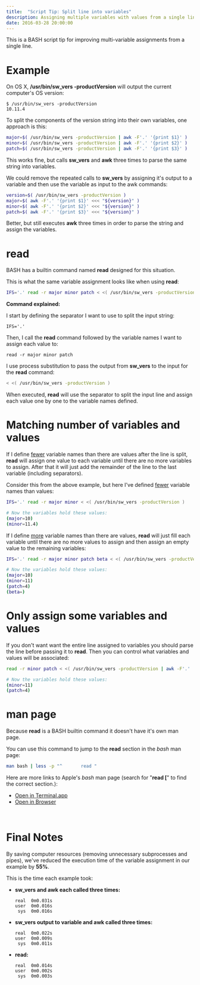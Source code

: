```yaml
---
title:  "Script Tip: Split line into variables"
description: Assigning multiple variables with values from a single line
date: 2016-03-28 20:00:00
---
```


This is a BASH script tip for improving multi-variable assignments from a single line.

# Example

On OS X, **/usr/bin/sw_vers -productVersion** will output the current computer's OS version:

```
$ /usr/bin/sw_vers -productVersion
10.11.4
```
To split the components of the version string into their own variables, one approach is this:

```bash
major=$( /usr/bin/sw_vers -productVersion | awk -F'.' '{print $1}' )
minor=$( /usr/bin/sw_vers -productVersion | awk -F'.' '{print $2}' )
patch=$( /usr/bin/sw_vers -productVersion | awk -F'.' '{print $3}' )
```

This works fine, but calls **sw_vers** and **awk** three times to parse the same string into variables.

We could remove the repeated calls to **sw_vers** by assigning it's output to a variable and then use the variable as input to the awk commands:

```bash
version=$( /usr/bin/sw_vers -productVersion )
major=$( awk -F'.' '{print $1}' <<< "${version}" )
minor=$( awk -F'.' '{print $2}' <<< "${version}" )
patch=$( awk -F'.' '{print $3}' <<< "${version}" )
```

Better, but still executes **awk** three times in order to parse the string and assign the variables.

# read

BASH has a builtin command named **read** designed for this situation.

This is what the same variable assignment looks like when using **read**:

```bash
IFS='.' read -r major minor patch < <( /usr/bin/sw_vers -productVersion )
```

**Command explained:**

I start by defining the separator I want to use to split the input string:

```
IFS='.'
```

Then, I call the **read** command followed by the variable names I want to assign each value to: 

```
read -r major minor patch
```

I use process substitution to pass the output from **sw_vers** to the input for the **read** command:

```bash
< <( /usr/bin/sw_vers -productVersion )
```

When executed, **read** will use the separator to split the input line and assign each value one by one to the variable names defined.

# Matching number of variables and values

If I define <u>fewer</u> variable names than there are values after the line is split, **read** will assign one value to each variable until there are no more variables to assign. After that it will just add the remainder of the line to the last variable (including separators).

Consider this from the above example, but here I've defined <u>fewer</u> variable names than values:

```bash
IFS='.' read -r major minor < <( /usr/bin/sw_vers -productVersion )

# Now the variables hold these values:
(major=10)
(minor=11.4)
```

If I define <u>more</u> variable names than there are values, **read** will just fill each variable until there are no more values to assign and then assign an empty value to the remaining variables:

```bash
IFS='.' read -r major minor patch beta < <( /usr/bin/sw_vers -productVersion )

# Now the variables hold these values:
(major=10)
(minor=11)
(patch=4)
(beta=)
```

# Only assign some variables and values

If you don't want want the entire line assigned to variables you should parse the line before passing it to **read**. Then you can control what variables and values will be associated:

```bash
read -r minor patch < <( /usr/bin/sw_vers -productVersion | awk -F'.' '{print $2"\ "$3}' )

# Now the variables hold these values:
(minor=11)
(patch=4)
```

# man page

Because **read** is a BASH builtin command it doesn't have it's own man page.

You can use this command to jump to the **read** section in the _bash_ man page:

```bash
man bash | less -p "^       read "
```

Here are more links to Apple's _bash_ man page (search for "**read [**" to find the correct section.):
  
* [Open in Terminal.app](x-man-page://1/bash)
* [Open in Browser](https://developer.apple.com/library/mac/documentation/Darwin/Reference/ManPages/man1/bash.1.html)  
<br>

# Final Notes

By saving computer resources (removing unnecessary subprocesses and pipes), we've reduced the execution time of the variable assignment in our example by **55%**.

This is the time each example took:

* **sw_vers and awk each called three times:**

      real	0m0.031s  
      user	0m0.016s  
       sys	0m0.016s

* **sw_vers output to variable and awk called three times:**

      real	0m0.022s
      user	0m0.009s
       sys	0m0.011s

* **read:**

      real	0m0.014s
      user	0m0.002s
       sys	0m0.003s